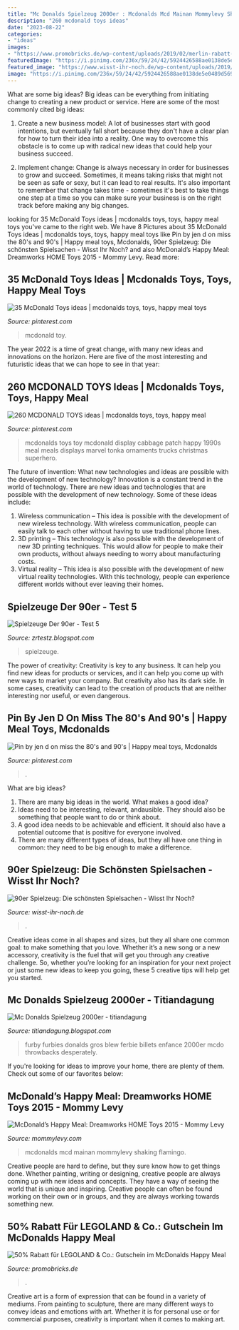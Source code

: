 ```yaml
---
title: "Mc Donalds Spielzeug 2000er : Mcdonalds Mcd Mainan Mommylevy Shaking Flamingo"
description: "260 mcdonald toys ideas"
date: "2023-08-22"
categories:
- "ideas"
images:
- "https://www.promobricks.de/wp-content/uploads/2019/02/merlin-rabatt-happy-meal-2019-0000-1068x569.jpg"
featuredImage: "https://i.pinimg.com/236x/59/24/42/5924426588ae0138de5e0489d569a5d2--toy-display-mcdonalds.jpg"
featured_image: "https://www.wisst-ihr-noch.de/wp-content/uploads/2019/07/b-mcdonalds-happy-meal-spielzeuge.jpg"
image: "https://i.pinimg.com/236x/59/24/42/5924426588ae0138de5e0489d569a5d2--toy-display-mcdonalds.jpg"
---
```



What are some big ideas?
Big ideas can be everything from initiating change to creating a new product or service. Here are some of the most commonly cited big ideas:
1. Create a new business model: A lot of businesses start with good intentions, but eventually fall short because they don't have a clear plan for how to turn their idea into a reality. One way to overcome this obstacle is to come up with radical new ideas that could help your business succeed.

2. Implement change: Change is always necessary in order for businesses to grow and succeed. Sometimes, it means taking risks that might not be seen as safe or sexy, but it can lead to real results. It's also important to remember that change takes time - sometimes it's best to take things one step at a time so you can make sure your business is on the right track before making any big changes.


	

		
looking for 35 McDonald Toys ideas | mcdonalds toys, toys, happy meal toys you've came to the right web. We have 8 Pictures about 35 McDonald Toys ideas | mcdonalds toys, toys, happy meal toys like Pin by jen d on miss the 80&#039;s and 90&#039;s | Happy meal toys, Mcdonalds, 90er Spielzeug: Die schönsten Spielsachen - Wisst Ihr Noch? and also McDonald’s Happy Meal: Dreamworks HOME Toys 2015 - Mommy Levy. Read more:
		
    
## 35 McDonald Toys Ideas | Mcdonalds Toys, Toys, Happy Meal Toys

<img loading=lazy src="https://i.pinimg.com/474x/88/79/7f/88797fc46b067399a3b408a2d27f79e2--mcdonalds-toys-retro-toys.jpg" onerror="this.onerror=null;this.src='https://tse3.mm.bing.net/th?id=OIP.qHmLuuaG5Mn0XzN9V1AiXwAAAA&amp;pid=15.1';" alt="35 McDonald Toys ideas | mcdonalds toys, toys, happy meal toys">

_Source: pinterest.com_

>mcdonald toy. 

	

The year 2022 is a time of great change, with many new ideas and innovations on the horizon. Here are five of the most interesting and futuristic ideas that we can hope to see in that year:

    
## 260 MCDONALD TOYS Ideas | Mcdonalds Toys, Toys, Happy Meal

<img loading=lazy src="https://i.pinimg.com/236x/59/24/42/5924426588ae0138de5e0489d569a5d2--toy-display-mcdonalds.jpg" onerror="this.onerror=null;this.src='https://tse1.mm.bing.net/th?id=OIP.5P2rJDErMni1hy4GKdbkqAHaHB&amp;pid=15.1';" alt="260 MCDONALD TOYS ideas | mcdonalds toys, toys, happy meal">

_Source: pinterest.com_

>mcdonalds toys toy mcdonald display cabbage patch happy 1990s meal meals displays marvel tonka ornaments trucks christmas superhero. 

	

The future of invention: What new technologies and ideas are possible with the development of new technology?
Innovation is a constant trend in the world of technology. There are new ideas and technologies that are possible with the development of new technology. Some of these ideas include: 
1) Wireless communication – This idea is possible with the development of new wireless technology. With wireless communication, people can easily talk to each other without having to use traditional phone lines. 
2) 3D printing – This technology is also possible with the development of new 3D printing techniques. This would allow for people to make their own products, without always needing to worry about manufacturing costs. 
3) Virtual reality – This idea is also possible with the development of new virtual reality technologies. With this technology, people can experience different worlds without ever leaving their homes.

    
## Spielzeuge Der 90er - Test 5

<img loading=lazy src="https://c8.alamy.com/comp/KF4NN6/vintage-1990s-toy-polly-pocket-sparkling-mermaid-adventure-KF4NN6.jpg" onerror="this.onerror=null;this.src='https://tse2.mm.bing.net/th?id=OIP.MhETPk3m-g-SqAH7r97bCQHaFc&amp;pid=15.1';" alt="Spielzeuge Der 90er - Test 5">

_Source: zrtestz.blogspot.com_

>spielzeuge. 

	

The power of creativity:
Creativity is key to any business. It can help you find new ideas for products or services, and it can help you come up with new ways to market your company. But creativity also has its dark side. In some cases, creativity can lead to the creation of products that are neither interesting nor useful, or even dangerous.

    
## Pin By Jen D On Miss The 80&#039;s And 90&#039;s | Happy Meal Toys, Mcdonalds

<img loading=lazy src="https://i.pinimg.com/originals/45/8a/4c/458a4c32f2dd6a65f1c08eb5249fc152.jpg" onerror="this.onerror=null;this.src='https://tse3.mm.bing.net/th?id=OIP.OD3SFNRL_xF9d0RiwCi--wAAAA&amp;pid=15.1';" alt="Pin by jen d on miss the 80&#039;s and 90&#039;s | Happy meal toys, Mcdonalds">

_Source: pinterest.com_

>. 

	

What are big ideas?
1. There are many big ideas in the world. What makes a good idea?
2. Ideas need to be interesting, relevant, andausible. They should also be something that people want to do or think about.
3. A good idea needs to be achievable and efficient. It should also have a potential outcome that is positive for everyone involved.
4. There are many different types of ideas, but they all have one thing in common: they need to be big enough to make a difference.

    
## 90er Spielzeug: Die Schönsten Spielsachen - Wisst Ihr Noch?

<img loading=lazy src="https://www.wisst-ihr-noch.de/wp-content/uploads/2019/07/b-mcdonalds-happy-meal-spielzeuge.jpg" onerror="this.onerror=null;this.src='https://tse4.mm.bing.net/th?id=OIP.N1_H9j1ZhRj5vG4l_hrCagHaED&amp;pid=15.1';" alt="90er Spielzeug: Die schönsten Spielsachen - Wisst Ihr Noch?">

_Source: wisst-ihr-noch.de_

>. 

	

Creative ideas come in all shapes and sizes, but they all share one common goal: to make something that you love. Whether it’s a new song or a new accessory, creativity is the fuel that will get you through any creative challenge. So, whether you’re looking for an inspiration for your next project or just some new ideas to keep you going, these 5 creative tips will help get you started.

    
## Mc Donalds Spielzeug 2000er - Titiandagung

<img loading=lazy src="https://i.pinimg.com/originals/39/85/25/398525f191317daeee9897504336e490.jpg" onerror="this.onerror=null;this.src='https://tse1.mm.bing.net/th?id=OIP.yuM-MeUF702X0w3UfSGhKQHaEY&amp;pid=15.1';" alt="Mc Donalds Spielzeug 2000er - titiandagung">

_Source: titiandagung.blogspot.com_

>furby furbies donalds gros blew ferbie billets enfance 2000er mcdo throwbacks desperately. 

	

If you're looking for ideas to improve your home, there are plenty of them. Check out some of our favorites below: 

    
## McDonald’s Happy Meal: Dreamworks HOME Toys 2015 - Mommy Levy

<img loading=lazy src="http://mommylevy.com/wp-content/uploads/2015/03/McDonalds-Happy-Meal-Home-Toys.jpg" onerror="this.onerror=null;this.src='https://tse1.mm.bing.net/th?id=OIP.WWsVUGoWdHmT8joMDYEqvgHaHa&amp;pid=15.1';" alt="McDonald’s Happy Meal: Dreamworks HOME Toys 2015 - Mommy Levy">

_Source: mommylevy.com_

>mcdonalds mcd mainan mommylevy shaking flamingo. 

	

Creative people are hard to define, but they sure know how to get things done. Whether painting, writing or designing, creative people are always coming up with new ideas and concepts. They have a way of seeing the world that is unique and inspiring. Creative people can often be found working on their own or in groups, and they are always working towards something new.

    
## 50% Rabatt Für LEGOLAND &amp; Co.: Gutschein Im McDonalds Happy Meal

<img loading=lazy src="https://www.promobricks.de/wp-content/uploads/2019/02/merlin-rabatt-happy-meal-2019-0000-1068x569.jpg" onerror="this.onerror=null;this.src='https://tse3.mm.bing.net/th?id=OIP.TipbGAWCUNsFfx7UnOU9GAHaD8&amp;pid=15.1';" alt="50% Rabatt für LEGOLAND &amp; Co.: Gutschein im McDonalds Happy Meal">

_Source: promobricks.de_

>. 

	

Creative art is a form of expression that can be found in a variety of mediums. From painting to sculpture, there are many different ways to convey ideas and emotions with art. Whether it is for personal use or for commercial purposes, creativity is important when it comes to making art.

